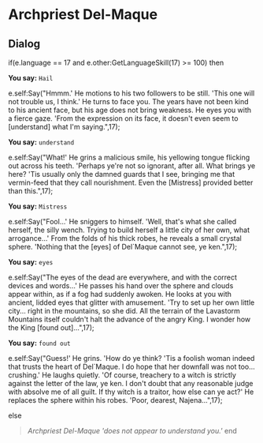 # Archpriest Del-Maque







## Dialog

if(e.language == 17 and e.other:GetLanguageSkill(17) >= 100) then


**You say:** `Hail`




e.self:Say("Hmmm.'  He motions to his two followers to be still.  'This one will not trouble us, I think.'  He turns to face you.  The years have not been kind to his ancient face, but his age does not bring weakness.  He eyes you with a fierce gaze.  'From the expression on its face, it doesn't even seem to [understand] what I'm saying.",17);


**You say:** `understand`




e.self:Say("What!'  He grins a malicious smile, his yellowing tongue flicking out across his teeth.  'Perhaps ye're not so ignorant, after all.  What brings ye here?  'Tis usually only the damned guards that I see, bringing me that vermin-feed that they call nourishment.  Even the [Mistress] provided better than this.",17);


**You say:** `Mistress`




e.self:Say("Fool...'  He sniggers to himself.  'Well, that's what she called herself, the silly wench.  Trying to build herself a little city of her own, what arrogance...'  From the folds of his thick robes, he reveals a small crystal sphere.  'Nothing that the [eyes] of Del\`Maque cannot see, ye ken.",17);


**You say:** `eyes`




e.self:Say("The eyes of the dead are everywhere, and with the correct devices and words...'  He passes his hand over the sphere and clouds appear within, as if a fog had suddenly awoken.  He looks at you with ancient, lidded eyes that glitter with amusement.  'Try to set up her own little city...  right in the mountains, so she did.  All the terrain of the Lavastorm Mountains itself couldn't halt the advance of the angry King.  I wonder how the King [found out]...",17);


**You say:** `found out`




e.self:Say("Guess!'  He grins.  'How do ye think?  'Tis a foolish woman indeed that trusts the heart of Del\`Maque.  I do hope that her downfall was not too... crushing.'  He laughs quietly.  'Of course, treachery to a witch is strictly against the letter of the law, ye ken.  I don't doubt that any reasonable judge with absolve me of all guilt.  If thy witch is a traitor, how else can ye act?'  He replaces the sphere within his robes.  'Poor, dearest, Najena...",17);


else


>*Archpriest Del-Maque 'does not appear to understand you.'*
end
